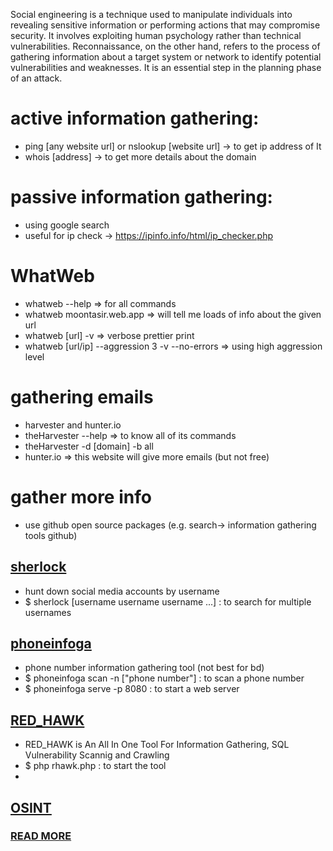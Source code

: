 Social engineering is a technique used to manipulate individuals into revealing sensitive information
or performing actions that may compromise security. It involves exploiting human psychology rather than
technical vulnerabilities. Reconnaissance, on the other hand, refers to the process of gathering information
about a target system or network to identify potential vulnerabilities and weaknesses. It is an essential
step in the planning phase of an attack.

# active information gathering:

- ping [any website url] or nslookup [website url] -> to get ip address of It
- whois [address] -> to get more details about the domain

# passive information gathering:

- using google search
- useful for ip check -> https://ipinfo.info/html/ip_checker.php

# WhatWeb

- whatweb --help => for all commands
- whatweb moontasir.web.app => will tell me loads of info about the given url
- whatweb [url] -v => verbose prettier print
- whatweb [url/ip] --aggression 3 -v --no-errors => using high aggression level

# gathering emails

- harvester and hunter.io
- theHarvester --help => to know all of its commands
- theHarvester -d [domain] -b all
- hunter.io => this website will give more emails (but not free)

# gather more info

- use github open source packages (e.g. search-> information gathering tools github)

## [sherlock](https://github.com/sherlock-project/sherlock)

- hunt down social media accounts by username
- $ sherlock [username username username ...] : to search for multiple usernames

## [phoneinfoga](https://sundowndev.github.io/phoneinfoga/getting-started/usage/)

- phone number information gathering tool (not best for bd)
- $ phoneinfoga scan -n ["phone number"] : to scan a phone number
- $ phoneinfoga serve -p 8080 : to start a web server

## [RED_HAWK](https://github.com/Tuhinshubhra/RED_HAWK?tab=readme-ov-file)

- RED_HAWK is An All In One Tool For Information Gathering, SQL Vulnerability Scannig and Crawling
- $ php rhawk.php : to start the tool
-

## [OSINT](https://securitytrails.com/blog/osint-tools)

### [READ MORE](https://github.com/sundowndev/hacker-roadmap?tab=readme-ov-file)

